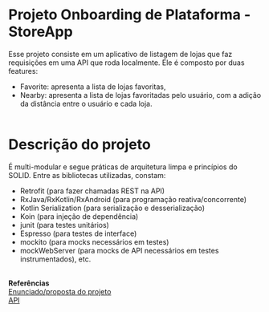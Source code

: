 # Projeto Onboarding de Plataforma - StoreApp
Esse projeto consiste em um aplicativo de listagem de lojas que faz requisições em uma API que roda localmente. Ele é composto por duas features: 
- Favorite: apresenta a lista de lojas favoritas,
- Nearby: apresenta a lista de lojas favoritadas pelo usuário, com a adição da distância entre o usuário e cada loja. <br><br>

# Descrição do projeto
É multi-modular e segue práticas de arquitetura limpa e princípios do SOLID.
Entre as bibliotecas utilizadas, constam:
- Retrofit (para fazer chamadas REST na API)
- RxJava/RxKotlin/RxAndroid (para programação reativa/concorrente)
- Kotlin Serialization (para serialização e desserialização)
- Koin (para injeção de dependência)
- junit (para testes unitários)
- Espresso (para testes de interface)
- mockito (para mocks necessários em testes)
- mockWebServer (para mocks de API necessários em testes instrumentados), etc.<br><br>

**Referências**<br>
<a href="https://github.com/andresfabreu/android-code-training">Enunciado/proposta do projeto</a><br>
<a href="https://github.com/andresfabreu/android-training-api">API</a>
